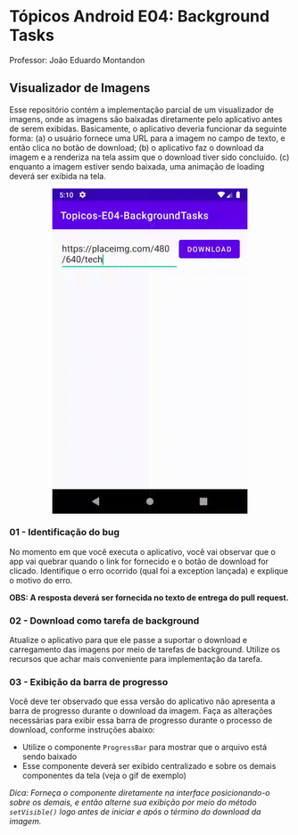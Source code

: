 # Tópicos Android E04: Background Tasks

Professor: João Eduardo Montandon

## Visualizador de Imagens

Esse repositório contém a implementação parcial de um visualizador de imagens, onde as imagens são baixadas diretamente pelo aplicativo antes de serem exibidas.
Basicamente, o aplicativo deveria funcionar da seguinte forma: 
(a) o usuário fornece uma URL para a imagem no campo de texto, e então clica no botão de download; 
(b) o aplicativo faz o download da imagem e a renderiza na tela assim que o download tiver sido concluído.
(c) enquanto a imagem estiver sendo baixada, uma animação de loading deverá ser exibida na tela.

<img src="./assets/prototype.gif" style="margin: auto; display: block;" width="350" />

### 01 - Identificação do bug

No momento em que você executa o aplicativo, você vai observar que o app vai quebrar quando o link for fornecido e o botão de download for clicado.
Identifique o erro ocorrido (qual foi a exception lançada) e explique o motivo do erro.

**OBS: A resposta deverá ser fornecida no texto de entrega do pull request.**

### 02 - Download como tarefa de background

Atualize o aplicativo para que ele passe a suportar o download e carregamento das imagens por meio de tarefas de background.
Utilize os recursos que achar mais conveniente para implementação da tarefa.

### 03 - Exibição da barra de progresso

Você deve ter observado que essa versão do aplicativo não apresenta a barra de progresso durante o download da imagem.
Faça as alterações necessárias para exibir essa barra de progresso durante o processo de download, conforme instruções abaixo:

* Utilize o componente `ProgressBar` para mostrar que o arquivo está sendo baixado
* Esse componente deverá ser exibido centralizado e sobre os demais componentes da tela (veja o gif de exemplo)

*Dica: Forneça o componente diretamente na interface posicionando-o sobre os demais, e então alterne sua exibição por meio do método `setVisible()` logo antes de iniciar e após o término do download da imagem.* 
